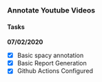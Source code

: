 ### Annotate Youtube Videos

#### Tasks

**07/02/2020**

- [x] Basic spacy annotation
- [x] Basic Report Generation
- [x] Github Actions Configured
